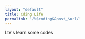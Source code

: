 ```yaml
---
layout: "default"
title: Cding Life
permalink: '/%$coding&&post_$url/'
---
```


Lte's learn some codes